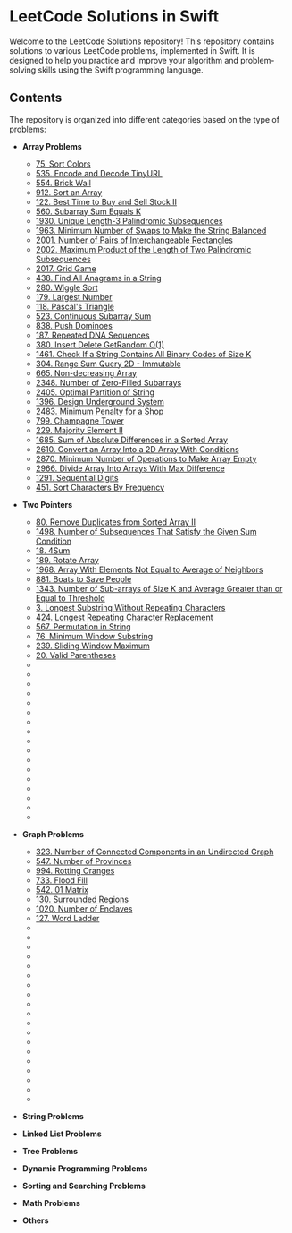 # LeetCode Solutions in Swift

Welcome to the LeetCode Solutions repository! This repository contains solutions to various LeetCode problems, implemented in Swift. It is designed to help you practice and improve your algorithm and problem-solving skills using the Swift programming language.

## Contents

The repository is organized into different categories based on the type of problems:

- **Array Problems**
  - [75. Sort Colors](https://github.com/Ishaanb04/LeetCode-Solutions-In-Swift/blob/main/LeetCode.playground/Pages/75.%20Sort%20Colors.xcplaygroundpage/Contents.swift)
  - [535. Encode and Decode TinyURL](https://github.com/Ishaanb04/LeetCode-Solutions-In-Swift/blob/main/LeetCode.playground/Pages/535.%20Encode%20and%20Decode%20TinyURL.xcplaygroundpage/Contents.swift)
  - [554. Brick Wall](https://github.com/Ishaanb04/LeetCode-Solutions-In-Swift/blob/main/LeetCode.playground/Pages/554.%20Brick%20Wall.xcplaygroundpage/Contents.swift)
  - [912. Sort an Array](https://github.com/Ishaanb04/LeetCode-Solutions-In-Swift/blob/main/LeetCode.playground/Pages/912.%20Sort%20an%20Array.xcplaygroundpage/Contents.swift)
  - [122. Best Time to Buy and Sell Stock II](https://github.com/Ishaanb04/LeetCode-Solutions-In-Swift/blob/main/LeetCode.playground/Pages/122.%20Best%20Time%20to%20Buy%20and%20Sell%20Stock%20II.xcplaygroundpage/Contents.swift)
  - [560. Subarray Sum Equals K](https://github.com/Ishaanb04/LeetCode-Solutions-In-Swift/blob/main/LeetCode.playground/Pages/560.%20Subarray%20Sum%20Equals%20K.xcplaygroundpage/Contents.swift)
  - [1930. Unique Length-3 Palindromic Subsequences](https://github.com/Ishaanb04/LeetCode-Solutions-In-Swift/blob/main/LeetCode.playground/Pages/1930.%20Unique%20Length-3%20Palindromic%20Subsequences.xcplaygroundpage/Contents.swift)
  - [1963. Minimum Number of Swaps to Make the String Balanced](https://github.com/Ishaanb04/LeetCode-Solutions-In-Swift/blob/main/LeetCode.playground/Pages/1963.%20Minimum%20Number%20of%20Swaps%20to%20Make%20the%20String%20Balanced.xcplaygroundpage/Contents.swift)
  - [2001. Number of Pairs of Interchangeable Rectangles](https://github.com/Ishaanb04/LeetCode-Solutions-In-Swift/blob/main/LeetCode.playground/Pages/2001.%20Number%20of%20Pairs%20of%20Interchangeable%20Rectangles.xcplaygroundpage/Contents.swift)
  - [2002. Maximum Product of the Length of Two Palindromic Subsequences](https://github.com/Ishaanb04/LeetCode-Solutions-In-Swift/blob/main/LeetCode.playground/Pages/2002.%20Maximum%20Product%20of%20the%20Length%20of%20Two%20Palindromic%20Subsequences.xcplaygroundpage/Contents.swift)
  - [2017. Grid Game](https://github.com/Ishaanb04/LeetCode-Solutions-In-Swift/blob/main/LeetCode.playground/Pages/2017.%20Grid%20Game.xcplaygroundpage/Contents.swift)
  - [438. Find All Anagrams in a String](https://github.com/Ishaanb04/LeetCode-Solutions-In-Swift/blob/main/LeetCode.playground/Pages/438.%20Find%20All%20Anagrams%20in%20a%20String.xcplaygroundpage/Contents.swift)
  - [280. Wiggle Sort](https://github.com/Ishaanb04/LeetCode-Solutions-In-Swift/blob/main/LeetCode.playground/Pages/280.%20Wiggle%20Sort.xcplaygroundpage/Contents.swift)
  - [179. Largest Number](https://github.com/Ishaanb04/LeetCode-Solutions-In-Swift/blob/main/LeetCode.playground/Pages/179.%20Largest%20Number.xcplaygroundpage/Contents.swift)
  - [118. Pascal's Triangle](https://github.com/Ishaanb04/LeetCode-Solutions-In-Swift/blob/main/LeetCode.playground/Pages/118.%20Pascal's%20Triangle.xcplaygroundpage/Contents.swift)
  - [523. Continuous Subarray Sum](https://github.com/Ishaanb04/LeetCode-Solutions-In-Swift/blob/main/LeetCode.playground/Pages/523.%20Continuous%20Subarray%20Sum.xcplaygroundpage/Contents.swift)
  - [838. Push Dominoes](https://github.com/Ishaanb04/LeetCode-Solutions-In-Swift/blob/main/LeetCode.playground/Pages/838.%20Push%20Dominoes.xcplaygroundpage/Contents.swift)
  - [187. Repeated DNA Sequences](https://github.com/Ishaanb04/LeetCode-Solutions-In-Swift/blob/main/LeetCode.playground/Pages/187.%20Repeated%20DNA%20Sequences.xcplaygroundpage/Contents.swift)
  - [380. Insert Delete GetRandom O(1)](https://github.com/Ishaanb04/LeetCode-Solutions-In-Swift/blob/main/LeetCode.playground/Pages/380.%20Insert%20Delete%20GetRandom%20O(1).xcplaygroundpage/Contents.swift)
  - [1461. Check If a String Contains All Binary Codes of Size K](https://github.com/Ishaanb04/LeetCode-Solutions-In-Swift/blob/main/LeetCode.playground/Pages/1461.%20Check%20If%20a%20String%20Contains%20All%20Binary%20Codes%20of%20Size%20K.xcplaygroundpage/Contents.swift)
  - [304. Range Sum Query 2D - Immutable](https://github.com/Ishaanb04/LeetCode-Solutions-In-Swift/blob/main/LeetCode.playground/Pages/304.%20Range%20Sum%20Query%202D%20-%20Immutable.xcplaygroundpage/Contents.swift)
  - [665. Non-decreasing Array](https://github.com/Ishaanb04/LeetCode-Solutions-In-Swift/blob/main/LeetCode.playground/Pages/665.%20Non-decreasing%20Array.xcplaygroundpage/Contents.swift)
  - [2348. Number of Zero-Filled Subarrays](https://github.com/Ishaanb04/LeetCode-Solutions-In-Swift/blob/main/LeetCode.playground/Pages/2348.%20Number%20of%20Zero-Filled%20Subarrays.xcplaygroundpage/Contents.swift)
  - [2405. Optimal Partition of String](https://github.com/Ishaanb04/LeetCode-Solutions-In-Swift/blob/main/LeetCode.playground/Pages/2405.%20Optimal%20Partition%20of%20String.xcplaygroundpage/Contents.swift)
  - [1396. Design Underground System](https://github.com/Ishaanb04/LeetCode-Solutions-In-Swift/blob/main/LeetCode.playground/Pages/1396.%20Design%20Underground%20System.xcplaygroundpage/Contents.swift)
  - [2483. Minimum Penalty for a Shop](https://github.com/Ishaanb04/LeetCode-Solutions-In-Swift/blob/main/LeetCode.playground/Pages/2483.%20Minimum%20Penalty%20for%20a%20Shop.xcplaygroundpage/Contents.swift)
  - [799. Champagne Tower](https://github.com/Ishaanb04/LeetCode-Solutions-In-Swift/blob/main/LeetCode.playground/Pages/799.%20Champagne%20Tower.xcplaygroundpage/Contents.swift)
  - [229. Majority Element II](https://github.com/Ishaanb04/LeetCode-Solutions-In-Swift/blob/main/LeetCode.playground/Pages/229.%20Majority%20Element%20II.xcplaygroundpage/Contents.swift)
  - [1685. Sum of Absolute Differences in a Sorted Array](https://github.com/Ishaanb04/LeetCode-Solutions-In-Swift/blob/main/LeetCode.playground/Pages/1685.%20Sum%20of%20Absolute%20Differences%20in%20a%20Sorted%20Array.xcplaygroundpage/Contents.swift)
  - [2610. Convert an Array Into a 2D Array With Conditions](https://github.com/Ishaanb04/LeetCode-Solutions-In-Swift/blob/main/LeetCode.playground/Pages/2610.%20Convert%20an%20Array%20Into%20a%202D%20Array%20With%20Conditions.xcplaygroundpage/Contents.swift)
  - [2870. Minimum Number of Operations to Make Array Empty](https://github.com/Ishaanb04/LeetCode-Solutions-In-Swift/blob/main/LeetCode.playground/Pages/2610.%20Convert%20an%20Array%20Into%20a%202D%20Array%20With%20Conditions.xcplaygroundpage/Contents.swift)
  - [2966. Divide Array Into Arrays With Max Difference](https://github.com/Ishaanb04/LeetCode-Solutions-In-Swift/blob/main/LeetCode.playground/Pages/2966.%20Divide%20Array%20Into%20Arrays%20With%20Max%20Difference.xcplaygroundpage/Contents.swift)
  - [1291. Sequential Digits](https://github.com/Ishaanb04/LeetCode-Solutions-In-Swift/blob/main/LeetCode.playground/Pages/1291.%20Sequential%20Digits.xcplaygroundpage/Contents.swift)
  - [451. Sort Characters By Frequency](https://github.com/Ishaanb04/LeetCode-Solutions-In-Swift/blob/main/LeetCode.playground/Pages/451.%20Sort%20Characters%20By%20Frequency.xcplaygroundpage/Contents.swift)
- **Two Pointers**
  - [80. Remove Duplicates from Sorted Array II](https://github.com/Ishaanb04/LeetCode-Solutions-In-Swift/blob/main/LeetCode.playground/Pages/80.%20Remove%20Duplicates%20from%20Sorted%20Array%20II.xcplaygroundpage/Contents.swift)
  - [1498. Number of Subsequences That Satisfy the Given Sum Condition](https://github.com/Ishaanb04/LeetCode-Solutions-In-Swift/blob/main/LeetCode.playground/Pages/1498.%20Number%20of%20Subsequences%20That%20Satisfy%20the%20Given%20Sum%20Condition.xcplaygroundpage/Contents.swift)
  - [18. 4Sum](https://github.com/Ishaanb04/LeetCode-Solutions-In-Swift/blob/main/LeetCode.playground/Pages/18.%204Sum.xcplaygroundpage/Contents.swift)
  - [189. Rotate Array](https://github.com/Ishaanb04/LeetCode-Solutions-In-Swift/blob/main/LeetCode.playground/Pages/Untitled%20Page.xcplaygroundpage/Contents.swift)
  - [1968. Array With Elements Not Equal to Average of Neighbors](https://github.com/Ishaanb04/LeetCode-Solutions-In-Swift/blob/main/LeetCode.playground/Pages/1968.%20Array%20With%20Elements%20Not%20Equal%20to%20Average%20of%20Neighbors.xcplaygroundpage/Contents.swift)
  - [881. Boats to Save People](https://github.com/Ishaanb04/LeetCode-Solutions-In-Swift/blob/main/LeetCode.playground/Pages/881.%20Boats%20to%20Save%20People.xcplaygroundpage/Contents.swift)
  - [1343. Number of Sub-arrays of Size K and Average Greater than or Equal to Threshold](https://github.com/Ishaanb04/LeetCode-Solutions-In-Swift/blob/main/LeetCode.playground/Pages/Untitled%20Page.xcplaygroundpage/Contents.swift)
  - [3. Longest Substring Without Repeating Characters](https://github.com/Ishaanb04/LeetCode-Solutions-In-Swift/blob/main/LeetCode.playground/Pages/3.%20Longest%20Substring%20Without%20Repeating%20Characters.xcplaygroundpage/Contents.swift)
  - [424. Longest Repeating Character Replacement](https://github.com/Ishaanb04/LeetCode-Solutions-In-Swift/blob/main/LeetCode.playground/Pages/424.%20Longest%20Repeating%20Character%20Replacement.xcplaygroundpage/Contents.swift)
  - [567. Permutation in String](https://github.com/Ishaanb04/LeetCode-Solutions-In-Swift/tree/main/LeetCode.playground/Pages/567.%20Permutation%20in%20String.xcplaygroundpage)
  - [76. Minimum Window Substring](https://github.com/Ishaanb04/LeetCode-Solutions-In-Swift/blob/main/LeetCode.playground/Pages/76.%20Minimum%20Window%20Substring.xcplaygroundpage/Contents.swift)
  - [239. Sliding Window Maximum](https://github.com/Ishaanb04/LeetCode-Solutions-In-Swift/blob/main/LeetCode.playground/Pages/239.%20Sliding%20Window%20Maximum.xcplaygroundpage/Contents.swift)
  - [20. Valid Parentheses](https://github.com/Ishaanb04/LeetCode-Solutions-In-Swift/blob/main/LeetCode.playground/Pages/20.%20Valid%20Parentheses.xcplaygroundpage/Contents.swift)
  - []()
  - []()
  - []()
  - []()
  - []()
  - []()
  - []()
  - []()
  - []()
  - []()
  - []()
  - []()
  - []()
  - []()
  - []()
  - []()
  - []()
- **Graph Problems**
  - [323. Number of Connected Components in an Undirected Graph](https://github.com/Ishaanb04/LeetCode-Solutions-In-Swift/blob/main/LeetCode.playground/Pages/Number%20of%20Connected%20Components%20in%20an%20Undirected%20Graph.xcplaygroundpage/Contents.swift)
  - [547. Number of Provinces](https://github.com/Ishaanb04/LeetCode-Solutions-In-Swift/blob/main/LeetCode.playground/Pages/547.%20Number%20of%20Provinces.xcplaygroundpage/Contents.swift)
  - [994. Rotting Oranges](https://github.com/Ishaanb04/LeetCode-Solutions-In-Swift/blob/main/LeetCode.playground/Pages/994.%20Rotting%20Oranges.xcplaygroundpage/Contents.swift)
  - [733. Flood Fill](https://github.com/Ishaanb04/LeetCode-Solutions-In-Swift/blob/main/LeetCode.playground/Pages/733.%20Flood%20Fill.xcplaygroundpage/Contents.swift)
  - [542. 01 Matrix](https://github.com/Ishaanb04/LeetCode-Solutions-In-Swift/blob/main/LeetCode.playground/Pages/542.%2001%20Matrix.xcplaygroundpage/Contents.swift)
  - [130. Surrounded Regions](https://github.com/Ishaanb04/LeetCode-Solutions-In-Swift/blob/main/LeetCode.playground/Pages/130.%20Surrounded%20Regions.xcplaygroundpage/Contents.swift)
  - [1020. Number of Enclaves](https://github.com/Ishaanb04/LeetCode-Solutions-In-Swift/blob/main/LeetCode.playground/Pages/1020.%20Number%20of%20Enclaves.xcplaygroundpage/Contents.swift)
  - [127. Word Ladder](https://github.com/Ishaanb04/LeetCode-Solutions-In-Swift/blob/main/LeetCode.playground/Pages/127.%20Word%20Ladder.xcplaygroundpage/Contents.swift)
  - []()
  - []()
  - []()
  - []()
  - []()
  - []()
  - []()
  - []()
  - []()
  - []()
  - []()
  - []()
  - []()
  - []()
  - []()
  - []()
  - []()
  - []()
  - []()
- **String Problems**
- **Linked List Problems**
- **Tree Problems**
- **Dynamic Programming Problems**

- **Sorting and Searching Problems**
- **Math Problems**
- **Others**
